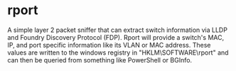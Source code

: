 # rport
A simple layer 2 packet sniffer that can extract switch information via LLDP and Foundry Discovery Protocol (FDP). Rport will provide a switch's MAC, IP, and port specific information like its VLAN or MAC address. These values are written to the windows registry in "HKLM\SOFTWARE\rport" and can then be queried from something like PowerShell or BGInfo.
